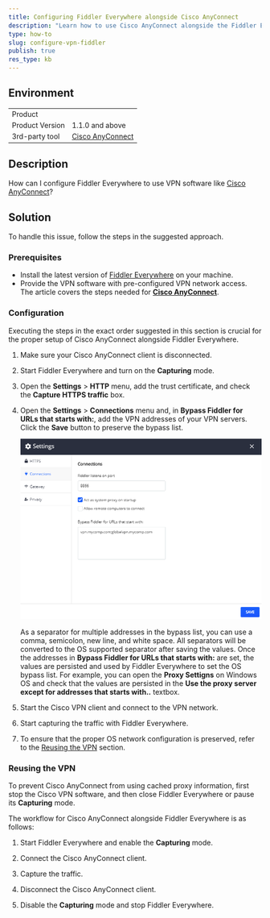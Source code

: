 ```yaml
---
title: Configuring Fiddler Everywhere alongside Cisco AnyConnect
description: "Learn how to use Cisco AnyConnect alongside the Fiddler Everywhere web-debugging client."
type: how-to
slug: configure-vpn-fiddler
publish: true
res_type: kb
---
```


## Environment

|   |   |
|---|---|
| Product   |
| Product Version | 1.1.0 and above  |
| 3rd-party tool| [Cisco AnyConnect](https://www.cisco.com/c/en/us/products/security/anyconnect-secure-mobility-client/index.html) |

## Description

How can I configure Fiddler Everywhere to use VPN software like [Cisco AnyConnect](https://www.cisco.com/c/en/us/products/security/anyconnect-secure-mobility-client/index.html)?

## Solution

To handle this issue, follow the steps in the suggested approach.

### Prerequisites

- Install the latest version of [Fiddler Everywhere](https://www.telerik.com/download/fiddler-everywhere) on your machine.
- Provide the VPN software with pre-configured VPN network access. The article covers the steps needed for [**Cisco AnyConnect**](https://www.cisco.com/c/en/us/products/security/anyconnect-secure-mobility-client/index.html).

### Configuration

Executing the steps in the exact order suggested in this section is crucial for the proper setup of Cisco AnyConnect alongside Fiddler Everywhere.

1. Make sure your Cisco AnyConnect client is disconnected.

1. Start Fiddler Everywhere and turn on the **Capturing** mode.

1. Open the **Settings** > **HTTP** menu, add the trust certificate, and check the **Capture HTTPS traffic** box.

1. Open the **Settings** > **Connections** menu and, in **Bypass Fiddler for URLs that starts with:**, add the VPN addresses of your VPN servers. Click the **Save** button to preserve the bypass list.

    ![Bypassing VPN addresses](../images/kb/vpn/vpn-cisco-bypass.png)

    As a separator for multiple addresses in the bypass list, you can use a comma, semicolon, new line, and white space. All separators will be converted to the OS supported separator after saving the values. Once the addresses in **Bypass Fiddler for URLs that starts with:** are set, the values are persisted and used by Fiddler Everywhere to set the OS bypass list. For example, you can open the **Proxy Settigns** on Windows OS and check that the values are persisted in the **Use the proxy server except for addresses that starts with..** textbox.

1. Start the Cisco VPN client and connect to the VPN network.

1. Start capturing the traffic with Fiddler Everywhere.

1. To ensure that the proper OS network configuration is preserved, refer to the [Reusing the VPN](#reusing-the-vpn) section.

### Reusing the VPN

To prevent Cisco AnyConnect from using cached proxy information, first stop the Cisco VPN software, and then close Fiddler Everywhere or pause its **Capturing** mode.

The workflow for Cisco AnyConnect alongside Fiddler Everywhere is as follows:

1. Start Fiddler Everywhere and enable the **Capturing** mode.

1. Connect the Cisco AnyConnect client.

1. Capture the traffic.

1. Disconnect the Cisco AnyConnect client.

1. Disable the **Capturing** mode and stop Fiddler Everywhere.
